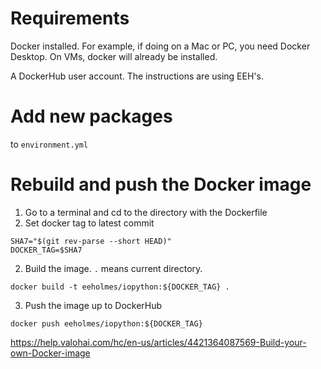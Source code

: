 # Requirements

Docker installed. For example, if doing on a Mac or PC, you need Docker Desktop. On VMs, docker will already be installed.

A DockerHub user account. The instructions are using EEH's.

# Add new packages

to `environment.yml`

# Rebuild and push the Docker image

1. Go to a terminal and cd to the directory with the Dockerfile
2. Set docker tag to latest commit
```
SHA7="$(git rev-parse --short HEAD)"
DOCKER_TAG=$SHA7
```
2. Build the image. `.` means current directory.
```
docker build -t eeholmes/iopython:${DOCKER_TAG} .
```
3. Push the image up to DockerHub
```
docker push eeholmes/iopython:${DOCKER_TAG}
```

https://help.valohai.com/hc/en-us/articles/4421364087569-Build-your-own-Docker-image

